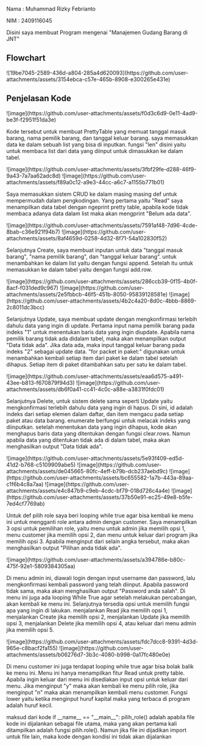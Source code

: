 <p>Nama : Muhammad Rizky Febrianto</p>
<p>NIM : 2409116045</p>
<p>Disini saya membuat Program mengenai "Manajemen Gudang Barang di JNT"</p>

<h2>Flowchart</h2>
![19be7045-2589-436d-a804-285a4d620093](https://github.com/user-attachments/assets/3154ebca-c57e-465b-8908-e300265e431e)

<h2>Penjelasan Kode</h2>
![image](https://github.com/user-attachments/assets/f0d3c6d9-0e11-4ad9-be3f-f2951f51da3e)
<p>Kode tersebut untuk membuat PrettyTable yang memuat tanggal masuk barang, nama pemilik barang, dan tanggal keluar barang. saya memasukkan data ke dalam sebuah list yang bisa di inputkan. fungsi "len" disini yaitu untuk membaca list dari data yang diinput untuk dimasukkan ke dalam tabel.
</p>
![image](https://github.com/user-attachments/assets/3fbf29fe-d288-46f9-9a43-7a7aa62adc8d)
![image](https://github.com/user-attachments/assets/f89a0c12-a9e3-44cc-a6c7-a1155b771b01)
<p>
  Saya memasukkan sistem CRUD ke dalam masing masing def untuk mempermudah dalam pengkodingan. Yang pertama yaitu "Read" saya menampilkan data tabel dengan ngeprint pretty table, apabila kode tidak membaca adanya data dalam list maka akan mengprint "Belum ada data".
</p>
![image](https://github.com/user-attachments/assets/7591af48-7d96-4cde-8bab-c36e921f94b7)
![image](https://github.com/user-attachments/assets/8af4659d-0258-4d32-8f71-54a102830f52)
<p>
  Selanjutnya Create, saya membuat inputan untuk data "tanggal masuk barang", "nama pemilik barang", dan "tanggal keluar barang". untuk menambahkan ke dalam list yaitu dengan fungsi append. Setelah itu untuk memasukkan ke dalam tabel yaitu dengan fungsi add.row. 
</p>
![image](https://github.com/user-attachments/assets/286ccb39-0f15-4b0f-8acf-f031ded9c967)
![image](https://github.com/user-attachments/assets/2e5fbbcb-46f5-451b-8050-95839128581e)
![image](https://github.com/user-attachments/assets/4b2c4a20-8d0c-4bbb-8869-2c8011dc3bcc)
<p>
  Selanjutnya Update, saya membuat update dengan mengkonfirmasi terlebih dahulu data yang ingin di update. Pertama input nama pemilik barang pada indeks "1" untuk menentukan baris data yang ingin diupdate. Apabila nama pemilik barang tidak ada didalam tabel, maka akan menampilkan output "Data tidak ada". Jika data ada, maka input tanggal keluar barang pada indeks "2" sebagai update data. "for packet in paket:" digunakan untuk menambahkan kembali setiap item dari paket ke dalam tabel setelah dihapus. Setiap item di paket ditambahkan satu per satu ke dalam tabel. 
</p>
![image](https://github.com/user-attachments/assets/eaa6d575-a491-43ee-b813-f670879f94d3)
![image](https://github.com/user-attachments/assets/db6f0a41-cc41-4c0c-a88e-a3831f0fdc01)
<p>
  Selanjutnya Delete, untuk sistem delete sama seperti Update yaitu mengkonfirmasi terlebih dahulu data yang ingin di hapus. Di sini, id adalah indeks dari setiap elemen dalam daftar, dan item mengacu pada setiap paket atau data barang. enumerate berfungsi untuk melacak indeks yang diinputkan. setelah menentukan data yang ingin dihapus, kode akan menghapus baris data yang ditentukan dengan fungsi clear.rows. Namun apabila data yang ditentukan tidak ada di dalam tabel, maka akan menghasilkan output "Data tidak ada".
</p>
![image](https://github.com/user-attachments/assets/5e93f409-ed5d-41d2-b768-c5109909abe5)
![image](https://github.com/user-attachments/assets/de045665-80fc-4eff-b79b-dcb237aebd9c)
![image](https://github.com/user-attachments/assets/bc655582-1a7b-443a-89aa-c1f6b4c8a7aa)
![image](https://github.com/user-attachments/assets/e4c847b9-c9eb-4cdc-bf79-018d726c4a4e)
![image](https://github.com/user-attachments/assets/37b50e91-ec25-49e8-b5fe-7ed4cf7769ab)
<p>
  Untuk def pilih role saya beri looping while true agar bisa kembali ke menu ini untuk mengganti role antara admin dengan customer. Saya menampilkan 3 opsi untuk pemilihan role, yaitu menu untuk admin jika memilih opsi 1, menu customer jika memilih opsi 2, dan menu untuk keluar dari program jika memilih opsi 3. Apabila menginput dari selain angka tersebut, maka akan menghasilkan output "Pilihan anda tidak ada". 
</p>
![image](https://github.com/user-attachments/assets/a394786e-b80c-475f-92e1-5809384305aa)
<p>
  Di menu admin ini, diawali login dengan input username dan password, lalu mengkonfirmasi kembali password yang telah diinput. Apabila password tidak sama, maka akan menghasilkan output "Password anda salah". Di menu ini juga ada looping While True agar setelah melakukan percabangan, akan kembali ke menu ini. Selanjutnya tersedia opsi untuk memilih fungsi apa yang ingin di lakukan. menjalankan Read jika memilih opsi 1, menjalankan Create jika memilih opsi 2, menjalankan Update jika memilih opsi 3, menjalankan Delete jika memilih opsi 4, atau keluar dari menu admin jika memilih opsi 5. 
</p>
![image](https://github.com/user-attachments/assets/fdc7dcc8-9391-4d3d-965e-c8bacf2fa155)
![image](https://github.com/user-attachments/assets/b06276d7-3b3c-4080-b998-0a17fc480e0e)
<p>
  Di menu customer ini juga terdapat looping while true agar bisa bolak balik ke menu ini. Menu ini hanya menampilkan fitur Read untuk pretty table. Apabila ingin keluar dari menu ini disediakan input opsi untuk keluar dari menu. Jika menginput "y" maka akan kembali ke menu pilih role, jika menginput "n" maka akan menampilkan kembali menu customer. Fungsi lower yaitu ketika menginput huruf kapital maka yang terbaca di program adalah huruf kecil.
</p>
<p>
maksud dari kode
if __name__ == "__main__":
pilih_role()
adalah apabila file kode ini dijalankan sebagai file utama, maka yang akan pertama kali ditampilkan adalah fungsi pilih.role(). Namun jika file ini dijadikan import untuk file lain, maka kode dengan kondisi ini tidak akan dijalankan
</p>
